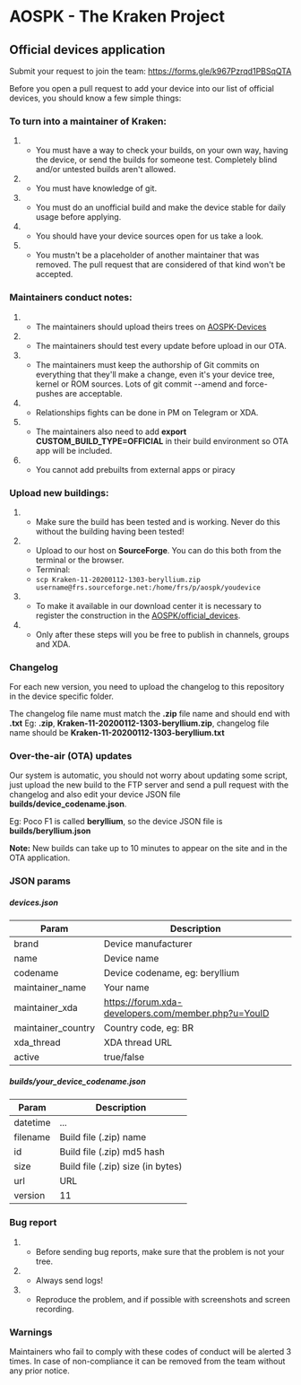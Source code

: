 # AOSPK - The Kraken Project
## Official devices application

Submit your request to join the team: https://forms.gle/k967Pzrqd1PBSqQTA

Before you open a pull request to add your device into our list of official devices, you should know a few simple things:

### To turn into a maintainer of Kraken:
1. - You must have a way to check your builds, on your own way, having the device, or send the builds for someone test. Completely blind and/or untested builds aren't allowed.
2. - You must have knowledge of git.
3. - You must do an unofficial build and make the device stable for daily usage before applying.
4. - You should have your device sources open for us take a look.
5. - You mustn't be a placeholder of another maintainer that was removed. The pull request that are considered of that kind won't be accepted.

### Maintainers conduct notes:
1. - The maintainers should upload theirs trees on [AOSPK-Devices](https://github.com/AOSPK-Devices)
2. - The maintainers should test every update before upload in our OTA.
3. - The maintainers must keep the authorship of Git commits on everything that they'll make a change, even it's your device tree, kernel or ROM sources. Lots of git commit --amend and force-pushes are acceptable.
4. - Relationships fights can be done in PM on Telegram or XDA.
5. - The maintainers also need to add **export CUSTOM_BUILD_TYPE=OFFICIAL** in their build environment so OTA app will be included.
6. - You cannot add prebuilts from external apps or piracy

### Upload new buildings:
1. - Make sure the build has been tested and is working. Never do this without the building having been tested!
2. - Upload to our host on **SourceForge**. You can do this both from the terminal or the browser.
   - Terminal:
   - `scp Kraken-11-20200112-1303-beryllium.zip username@frs.sourceforge.net:/home/frs/p/aospk/youdevice`
3. - To make it available in our download center it is necessary to register the construction in the [AOSPK/official_devices](https://github.com/AOSPK/official_devices).
4. - Only after these steps will you be free to publish in channels, groups and XDA.

### Changelog
For each new version, you need to upload the changelog to this repository in the device specific folder.

The changelog file name must match the **.zip** file name and should end with **.txt**
Eg: **.zip**, **Kraken-11-20200112-1303-beryllium.zip**, changelog file name should be **Kraken-11-20200112-1303-beryllium.txt**

### Over-the-air (OTA) updates
Our system is automatic, you should not worry about updating some script, just upload the new build to the FTP server and send a pull request with the changelog and also edit your device JSON file **builds/device_codename.json**.

Eg: Poco F1 is called **beryllium**, so the device JSON file is **builds/beryllium.json**

**Note:** New builds can take up to 10 minutes to appear on the site and in the OTA application.

### JSON params
##### devices.json
| Param | Description |
|--|--|
| brand | Device manufacturer |
| name | Device name |
| codename | Device codename, eg: beryllium |
| maintainer_name | Your name |
| maintainer_xda | https://forum.xda-developers.com/member.php?u=YouID |
| maintainer_country | Country code, eg: BR  |
| xda_thread | XDA thread URL |
| active | true/false |

##### builds/your_device_codename.json
| Param | Description |
|--|--|
| datetime | ... |
| filename | Build file (.zip) name |
| id | Build file (.zip) md5 hash |
| size | Build file (.zip) size (in bytes) |
| url | URL |
| version | 11 |

### Bug report
1. - Before sending bug reports, make sure that the problem is not your tree.
2. - Always send logs!
3. - Reproduce the problem, and if possible with screenshots and screen recording.

### Warnings
Maintainers who fail to comply with these codes of conduct will be alerted 3 times. In case of non-compliance it can be removed from the team without any prior notice.
